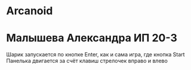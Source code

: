 # Arcanoid
# Малышева Александра ИП 20-3
Шарик запускается по кнопке Enter, как и сама игра, где кнопка Start
Панелька двигается за счёт клавиш стрелочек вправо и влево
